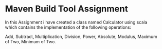 # Maven Build Tool Assignment

In this Assignment i have created a class named Calculator using scala which contains the implementation of the following operations:

Add, Subtract, Multiplication, Division, Power, Absolute, Modulus, Maximum of Two, Minimum of Two.
